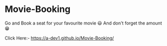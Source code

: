 # Movie-Booking

Go and Book a seat for your favourite movie :smiley: 
And don't forget the amount :grin:

Click Here:- https://a-dev1.github.io/Movie-Booking/
